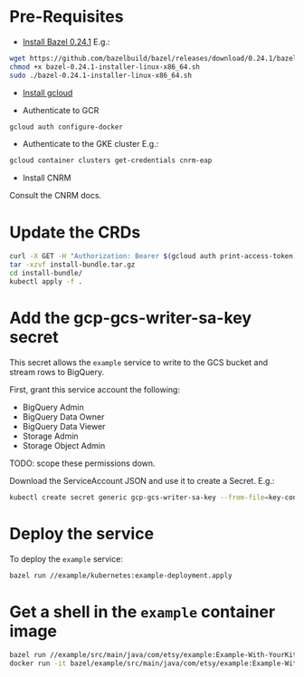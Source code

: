 # Pre-Requisites

- [Install Bazel 0.24.1](https://github.com/bazelbuild/bazel/releases/download/0.24.1/bazel-0.24.1-installer-linux-x86_64.sh)
E.g.:
```bash
wget https://github.com/bazelbuild/bazel/releases/download/0.24.1/bazel-0.24.1-installer-linux-x86_64.sh
chmod +x bazel-0.24.1-installer-linux-x86_64.sh
sudo ./bazel-0.24.1-installer-linux-x86_64.sh
```

- [Install gcloud](https://cloud.google.com/sdk/install)

- Authenticate to GCR

```bash
gcloud auth configure-docker
```

- Authenticate to the GKE cluster
E.g.:
```bash
gcloud container clusters get-credentials cnrm-eap
```

- Install CNRM

Consult the CNRM docs.


# Update the CRDs

```bash
curl -X GET -H "Authorization: Bearer $(gcloud auth print-access-token)" -sL -o ./install-bundle.tar.gz --location-trusted https://us-central1-cnrm-eap.cloudfunctions.net/download/bigquery-test/infra/install-bundle.tar.gz
tar -xzvf install-bundle.tar.gz
cd install-bundle/
kubectl apply -f .
```

# Add the gcp-gcs-writer-sa-key secret

This secret allows the `example` service to write to the GCS bucket and stream rows to BigQuery. 

First, grant this service account the following:
- BigQuery Admin
- BigQuery Data Owner
- BigQuery Data Viewer
- Storage Admin
- Storage Object Admin 

TODO: scope these permissions down.

Download the ServiceAccount JSON and use it to create a Secret. E.g.:

```bash
kubectl create secret generic gcp-gcs-writer-sa-key --from-file=key-content=/home/gdonovan/Downloads/cnrm-gcpnext19-demo-644d9415ae5d.json
```

# Deploy the service

To deploy the `example` service:

```bash
bazel run //example/kubernetes:example-deployment.apply
```

# Get a shell in the `example` container image

```bash
bazel run //example/src/main/java/com/etsy/example:Example-With-YourKit && \
docker run -it bazel/example/src/main/java/com/etsy/example:Example-With-YourKit /bin/bash
```